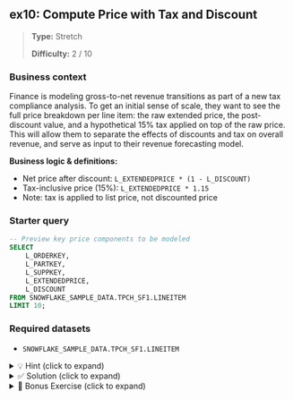 ## ex10: Compute Price with Tax and Discount

> **Type:** Stretch  
>
> **Difficulty:** 2 / 10

### Business context
Finance is modeling gross-to-net revenue transitions as part of a new tax compliance analysis. To get an initial sense of scale, they want to see the full price breakdown per line item: the raw extended price, the post-discount value, and a hypothetical 15% tax applied on top of the raw price. This will allow them to separate the effects of discounts and tax on overall revenue, and serve as input to their revenue forecasting model.

**Business logic & definitions:**
* Net price after discount: `L_EXTENDEDPRICE * (1 - L_DISCOUNT)`
* Tax-inclusive price (15%): `L_EXTENDEDPRICE * 1.15`
* Note: tax is applied to list price, not discounted price

### Starter query
```sql
-- Preview key price components to be modeled
SELECT
    L_ORDERKEY,
    L_PARTKEY,
    L_SUPPKEY,
    L_EXTENDEDPRICE,
    L_DISCOUNT
FROM SNOWFLAKE_SAMPLE_DATA.TPCH_SF1.LINEITEM
LIMIT 10;
```

### Required datasets

* `SNOWFLAKE_SAMPLE_DATA.TPCH_SF1.LINEITEM`

<details>
<summary>💡 Hint (click to expand)</summary>

#### How to think about it

This is our first example of parallel modeling — treating the same column in different calculations.

Break the calculation into two parts:
- First, compute the net revenue after applying the discount. The discount is given as a decimal (e.g., 0.04 = 4%), so subtract it from 1 and multiply it by the base price.
- Then separately compute the taxed amount as 15% on the original base price — this simulation assumes the tax is applied on list prices before any discount.

Return all three: original price, discounted price, and taxed price.

#### Helpful SQL concepts

`Arithmetic in SELECT`, `Aliasing`

```sql
SELECT column, column * (1 - discount), column * 1.15 FROM …;
```

</details>

<details>
<summary>✅ Solution (click to expand)</summary>

#### Working query

```sql
SELECT
    L_ORDERKEY,
    L_PARTKEY,
    L_SUPPKEY,
    L_EXTENDEDPRICE AS ORIGINAL_PRICE,
    L_EXTENDEDPRICE * (1 - L_DISCOUNT) AS PRICE_AFTER_DISCOUNT,
    L_EXTENDEDPRICE * 1.15 AS PRICE_WITH_TAX
FROM SNOWFLAKE_SAMPLE_DATA.TPCH_SF1.LINEITEM;
```

#### Why this works

This query outputs three columns:
- The original price (`L_EXTENDEDPRICE`),
- The price after applying the discount (`L_EXTENDEDPRICE * (1 - L_DISCOUNT)`),
- The price if a 15% tax were applied to the original price (`L_EXTENDEDPRICE * 1.15`).

By keeping these separate, it’s easy to see how tax and discount independently affect pricing models.

#### Business answer

This provides a breakdown of pricing before and after discount, and simulates a tax-inclusive price — useful for revenue model inputs and comparative pricing scenarios.

#### Take-aways

* Learn how to apply arithmetic operations directly in a `SELECT` clause
* Understand how to separate multiple derived calculations in one query
* Build confidence working with decimal percentages and chained expressions
* See how SQL can model parallel scenarios with very minimal code

</details>

<details>
<summary>🎁 Bonus Exercise (click to expand)</summary>

Extend the query to calculate a **final customer-facing price** by combining both discount and tax effects.  
Use the formula:

```sql
final_price = (L_EXTENDEDPRICE * (1 - L_DISCOUNT)) * 1.15
```

Then:
- Add this as a fourth derived column (aliased as `FINAL_PRICE`)
- Compare how it differs from the pre-discount taxed version

This encourages careful order-of-operations reasoning in financial-style computations.

</details>
